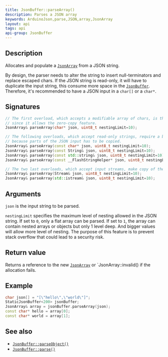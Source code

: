 ```yaml
---
title: JsonBuffer::parseArray()
description: Parses a JSON array
keywords: ArduinoJson,parse,JSON,array,JsonArray
layout: api
tags: api
api-group: JsonBuffer
---
```


## Description

Allocates and populate a [`JsonArray`]({{site.baseurl}}/api/jsonarray/) from a JSON string.

By design, the parser needs to alter the string to insert null-terminators and replace escaped chars.
If the JSON string is read-only, it will have to duplicate the input string, this consume more space in the [`JsonBuffer`]({{site.baseurl}}/api/jsonbuffer/).
Therefore, it's recommended to have a JSON input in a `char[]` or a `char*`.

## Signatures

```c++
// The first overload, which accepts a modifiable array of chars, is the most efficient
// since it allows the zero-copy feature.
JsonArray& parseArray(char* json, uint8_t nestingLimit=10);

// The following overloads, which accept read-only strings, require a bigger JsonBuffer
// because parts of the JSON input has to be copied.
JsonArray& parseArray(const char* json, uint8_t nestingLimit=10);
JsonArray& parseArray(const String& json, uint8_t nestingLimit=10);
JsonArray& parseArray(const std::string& json, uint8_t nestingLimit=10);
JsonArray& parseArray(const __FlashStringHelper* json, uint8_t nestingLimit=10);

// The two last overloads, which accept input streams, make copy of the input too.
JsonArray& parseArray(Stream& json, uint8_t nestingLimit=10);
JsonArray& parseArray(std::istream& json, uint8_t nestingLimit=10);
```

## Arguments

`json` is the input string to be parsed.

`nestingLimit` specifies the maximum level of nesting allowed in the JSON string.
If set to `0`, only a flat array can be parsed.
If set to `1`, the array can contain nested arrays or objects but only 1 level deep.
And bigger values will allow more level of nesting.
The purpose of this feature is to prevent stack overflow that could lead to a security risk.

## Return value

Returns a reference to the new [`JsonArray`]({{site.baseurl}}/api/jsonarray/) or `JsonArray::invalid() if the allocation fails.

## Example

```c++
char json[] = "[\"hello\",\"world\"]";
StaticJsonBuffer<200> jsonBuffer;
JsonArray& array = jsonBuffer.parseArray(json);
const char* hello = array[0];
const char* world = array[1];
```

## See also

* [`JsonBuffer::parseObject()`]({{site.baseurl}}/api/jsonbuffer/parseobject/)
* [`JsonBuffer::parse()`]({{site.baseurl}}/api/jsonbuffer/parse/)